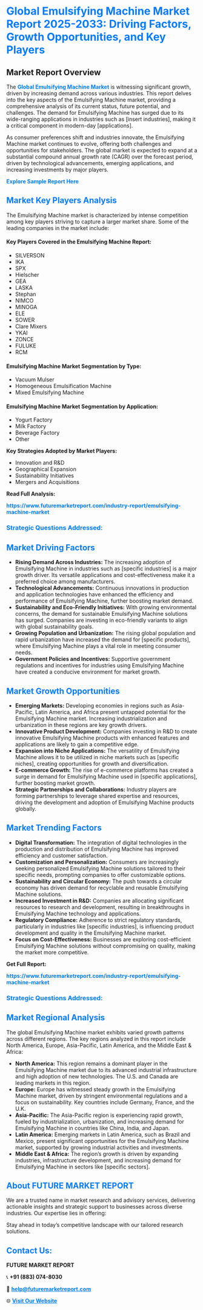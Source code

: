 <h1 style="color: #007BFF;">Global Emulsifying Machine Market Report 2025-2033: Driving Factors, Growth Opportunities, and Key Players</h1>

<section id="overview">
<h2>Market Report Overview</h2>
<p>The <a href="https://www.futuremarketreport.com/industry-report/emulsifying-machine-market" style="color: #007BFF; text-decoration: none;"><strong>Global Emulsifying Machine Market</strong></a> is witnessing significant growth, driven by increasing demand across various industries. This report delves into the key aspects of the Emulsifying Machine market, providing a comprehensive analysis of its current status, future potential, and challenges. The demand for Emulsifying Machine has surged due to its wide-ranging applications in industries such as [insert industries], making it a critical component in modern-day [applications].</p>
<p>As consumer preferences shift and industries innovate, the Emulsifying Machine market continues to evolve, offering both challenges and opportunities for stakeholders. The global market is expected to expand at a substantial compound annual growth rate (CAGR) over the forecast period, driven by technological advancements, emerging applications, and increasing investments by major players.</p>
</section>

<section id="overview">
<p><a href="https://www.futuremarketreport.com/request-sample/reportId=86013" style="color: #007BFF; text-decoration: none;"><strong>Explore Sample Report Here</strong></a></p>
</section>

<section id="key-players">
<h2 style="color: #007BFF;">Market Key Players Analysis</h2>
<p>The Emulsifying Machine market is characterized by intense competition among key players striving to capture a larger market share. Some of the leading companies in the market include:</p>
<h4>Key Players Covered in the Emulsifying Machine Report:</h4>
<ul><li>SILVERSON</li><li>IKA</li><li>SPX</li><li>Hielscher</li><li>GEA</li><li>LASKA</li><li>Stephan</li><li>NIMCO</li><li>MINOGA</li><li>ELE</li><li>SOWER</li><li>Clare Mixers</li><li>YKAI</li><li>ZONCE</li><li>FULUKE</li><li>RCM</li></ul>
<h4>Emulsifying Machine Market Segmentation by Type:</h4>
<ul><li>Vacuum Mulser</li><li>Homogeneous Emulsification Machine</li><li>Mixed Emulsifying Machine</li></ul>

<h4>Emulsifying Machine Market Segmentation by Application:</h4>
<ul><li>Yogurt Factory</li><li>Milk Factory</li><li>Beverage Factory</li><li>Other</li></ul>
<p><strong>Key Strategies Adopted by Market Players:</strong></p>
<ul>
<li>Innovation and R&D</li>
<li>Geographical Expansion</li>
<li>Sustainability Initiatives</li>
<li>Mergers and Acquisitions</li>
</ul>
</section>

<section>
<p><strong>Read Full Analysis: </strong></p><a href="https://www.futuremarketreport.com/industry-report/emulsifying-machine-market" style="color: #007BFF; text-decoration: none;"><strong>https://www.futuremarketreport.com/industry-report/emulsifying-machine-market</strong></a>
<h3 style="color: #007BFF;">Strategic Questions Addressed:</h3>
</section>

<section id="driving-factors">
<h2 style="color: #007BFF;">Market Driving Factors</h2>
<ul>
<li><strong>Rising Demand Across Industries:</strong> The increasing adoption of Emulsifying Machine in industries such as [specific industries] is a major growth driver. Its versatile applications and cost-effectiveness make it a preferred choice among manufacturers.</li>
<li><strong>Technological Advancements:</strong> Continuous innovations in production and application technologies have enhanced the efficiency and performance of Emulsifying Machine, further boosting market demand.</li>
<li><strong>Sustainability and Eco-Friendly Initiatives:</strong> With growing environmental concerns, the demand for sustainable Emulsifying Machine solutions has surged. Companies are investing in eco-friendly variants to align with global sustainability goals.</li>
<li><strong>Growing Population and Urbanization:</strong> The rising global population and rapid urbanization have increased the demand for [specific products], where Emulsifying Machine plays a vital role in meeting consumer needs.</li>
<li><strong>Government Policies and Incentives:</strong> Supportive government regulations and incentives for industries using Emulsifying Machine have created a conducive environment for market growth.</li>
</ul>
</section>

<section id="growth-opportunities">
<h2 style="color: #007BFF;">Market Growth Opportunities</h2>
<ul>
<li><strong>Emerging Markets:</strong> Developing economies in regions such as Asia-Pacific, Latin America, and Africa present untapped potential for the Emulsifying Machine market. Increasing industrialization and urbanization in these regions are key growth drivers.</li>
<li><strong>Innovative Product Development:</strong> Companies investing in R&D to create innovative Emulsifying Machine products with enhanced features and applications are likely to gain a competitive edge.</li>
<li><strong>Expansion into Niche Applications:</strong> The versatility of Emulsifying Machine allows it to be utilized in niche markets such as [specific niches], creating opportunities for growth and diversification.</li>
<li><strong>E-commerce Growth:</strong> The rise of e-commerce platforms has created a surge in demand for Emulsifying Machine used in [specific applications], further boosting market growth.</li>
<li><strong>Strategic Partnerships and Collaborations:</strong> Industry players are forming partnerships to leverage shared expertise and resources, driving the development and adoption of Emulsifying Machine products globally.</li>
</ul>
</section>

<section id="trending-factors">
<h2 style="color: #007BFF;">Market Trending Factors</h2>
<ul>
<li><strong>Digital Transformation:</strong> The integration of digital technologies in the production and distribution of Emulsifying Machine has improved efficiency and customer satisfaction.</li>
<li><strong>Customization and Personalization:</strong> Consumers are increasingly seeking personalized Emulsifying Machine solutions tailored to their specific needs, prompting companies to offer customizable options.</li>
<li><strong>Sustainability and Circular Economy:</strong> The push towards a circular economy has driven demand for recyclable and reusable Emulsifying Machine solutions.</li>
<li><strong>Increased Investment in R&D:</strong> Companies are allocating significant resources to research and development, resulting in breakthroughs in Emulsifying Machine technology and applications.</li>
<li><strong>Regulatory Compliance:</strong> Adherence to strict regulatory standards, particularly in industries like [specific industries], is influencing product development and quality in the Emulsifying Machine market.</li>
<li><strong>Focus on Cost-Effectiveness:</strong> Businesses are exploring cost-efficient Emulsifying Machine solutions without compromising on quality, making the market more competitive.</li>
</ul>
</section>

<section>
<p><strong>Get Full Report: </strong></p><a href="https://www.futuremarketreport.com/industry-report/emulsifying-machine-market" style="color: #007BFF; text-decoration: none;"><strong>https://www.futuremarketreport.com/industry-report/emulsifying-machine-market</strong></a>
<h3 style="color: #007BFF;">Strategic Questions Addressed:</h3>
</section>


<section id="regional-analysis">
<h2 style="color: #007BFF;">Market Regional Analysis</h2>
<p>The global Emulsifying Machine market exhibits varied growth patterns across different regions. The key regions analyzed in this report include North America, Europe, Asia-Pacific, Latin America, and the Middle East & Africa:</p>
<ul>
<li><strong>North America:</strong> This region remains a dominant player in the Emulsifying Machine market due to its advanced industrial infrastructure and high adoption of new technologies. The U.S. and Canada are leading markets in this region.</li>
<li><strong>Europe:</strong> Europe has witnessed steady growth in the Emulsifying Machine market, driven by stringent environmental regulations and a focus on sustainability. Key countries include Germany, France, and the U.K.</li>
<li><strong>Asia-Pacific:</strong> The Asia-Pacific region is experiencing rapid growth, fueled by industrialization, urbanization, and increasing demand for Emulsifying Machine in countries like China, India, and Japan.</li>
<li><strong>Latin America:</strong> Emerging markets in Latin America, such as Brazil and Mexico, present significant opportunities for the Emulsifying Machine market, supported by growing industrial activities and investments.</li>
<li><strong>Middle East & Africa:</strong> The region’s growth is driven by expanding industries, infrastructure development, and increasing demand for Emulsifying Machine in sectors like [specific sectors].</li>
</ul>
</section>

<footer>
<h2 style="color: #007BFF;">About FUTURE MARKET REPORT</h2>
<p>We are a trusted name in market research and advisory services, delivering actionable insights and strategic support to businesses across diverse industries. Our expertise lies in offering:</p>

<p>Stay ahead in today’s competitive landscape with our tailored research solutions.</p>

<h2 style="color: #007BFF;">Contact Us:</h2>
<p><strong>FUTURE MARKET REPORT</strong></p>
<p>📞 <strong>+91 (883) 074-8030</strong></p>
<p>📧 <strong><a href="mailto:help@futuremarketreport.com" style="color: #007BFF;">help@futuremarketreport.com</a></strong></p>
<p>🌐 <strong><a href="https://www.futuremarketreport.com/" style="color: #007BFF;">Visit Our Website</a></strong></p>
</footer>